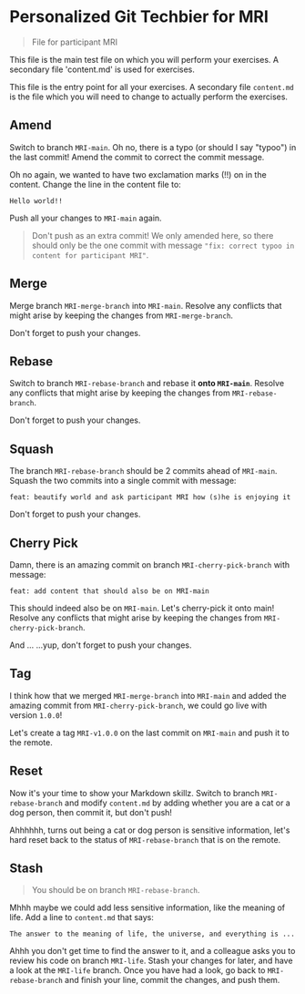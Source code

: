 # Personalized Git Techbier for MRI

> File for participant MRI

This file is the main test file on which you will perform your exercises. A
secondary file 'content.md' is used for  exercises.

This file is the entry point for all your exercises. A secondary file
`content.md` is the file which you will need to change to actually perform the
exercises.

## Amend

Switch to branch `MRI-main`. Oh no, there is a typo (or should I say "typoo") in
the last commit! Amend the commit to correct the commit message.

Oh no again, we wanted to have two exclamation marks (!!) on in the content.
Change the line in the content file to:

```
Hello world!!
```

Push all your changes to `MRI-main` again.

> Don't push as an extra commit! We only amended here, so there should only be
> the one commit with message
> `"fix: correct typoo in content for participant MRI"`.

## Merge

Merge branch `MRI-merge-branch` into `MRI-main`. Resolve any conflicts that might arise
by keeping the changes from `MRI-merge-branch`.

Don't forget to push your changes.

## Rebase

Switch to branch `MRI-rebase-branch` and rebase it **onto `MRI-main`**. Resolve any
conflicts that might arise by keeping the changes from `MRI-rebase-branch`.

Don't forget to push your changes.

## Squash

The branch `MRI-rebase-branch` should be 2 commits ahead of `MRI-main`. Squash the two
commits into a single commit with message:

```
feat: beautify world and ask participant MRI how (s)he is enjoying it
```

Don't forget to push your changes.

## Cherry Pick

Damn, there is an amazing commit on branch `MRI-cherry-pick-branch` with message:

```
feat: add content that should also be on MRI-main
```

This should indeed also be on `MRI-main`. Let's cherry-pick it onto main! Resolve
any conflicts that might arise by keeping the changes from `MRI-cherry-pick-branch`.

And ...
...yup, don't forget to push your changes.

## Tag

I think how that we merged `MRI-merge-branch` into `MRI-main` and added the amazing
commit from `MRI-cherry-pick-branch`, we could go live with version `1.0.0`!

Let's create a tag `MRI-v1.0.0` on the last commit on `MRI-main` and push it to the
remote.

## Reset

Now it's your time to show your Markdown skillz. Switch to branch `MRI-rebase-branch`
and modify `content.md` by adding whether you are a cat or a dog person, then
commit it, but don't push!

Ahhhhhh, turns out being a cat or dog person is sensitive information, let's
hard reset back to the status of `MRI-rebase-branch` that is on the remote.

## Stash

> You should be on branch `MRI-rebase-branch`.

Mhhh maybe we could add less sensitive information, like the meaning of life.
Add a line to `content.md` that says:

```
The answer to the meaning of life, the universe, and everything is ...
```

Ahhh you don't get time to find the answer to it, and a colleague asks you to
review his code on branch `MRI-life`. Stash your changes for later, and have a
look at the `MRI-life` branch. Once you have had a look, go back to
`MRI-rebase-branch` and finish your line, commit the changes, and push them.
